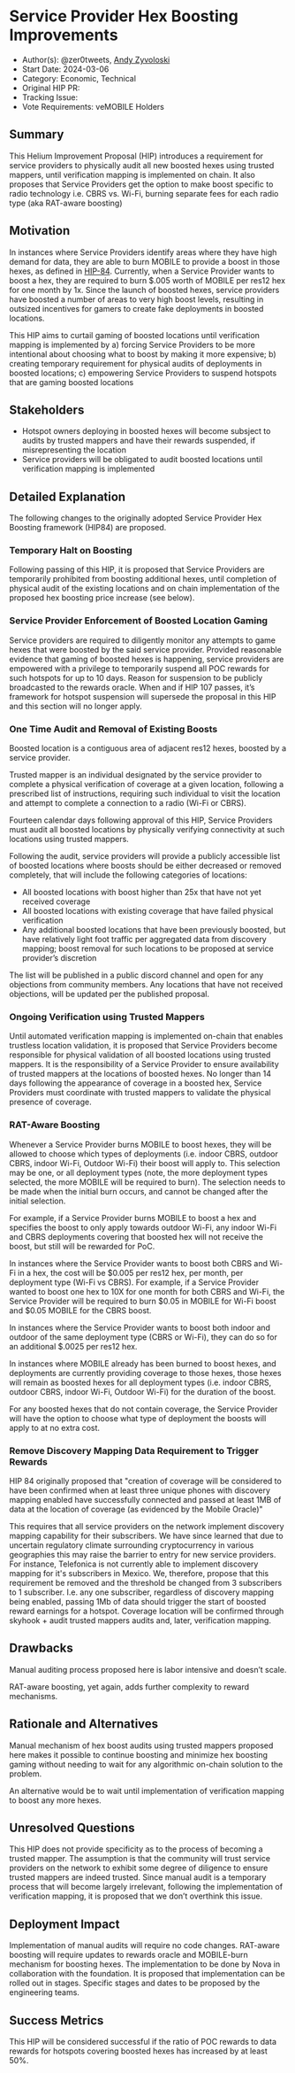 # Service Provider Hex Boosting Improvements 

- Author(s): @zer0tweets, [Andy Zyvoloski](https://github.com/heatedlime)
- Start Date: 2024-03-06
- Category: Economic, Technical
- Original HIP PR:
- Tracking Issue: 
- Vote Requirements: veMOBILE Holders

## Summary

This Helium Improvement Proposal (HIP) introduces a requirement for service providers to physically audit all new boosted hexes using trusted mappers, until verification mapping is implemented on chain. It also proposes that Service Providers get the option to make boost specific to radio technology i.e. CBRS vs. Wi-Fi, burning separate fees for each radio type (aka RAT-aware boosting)

## Motivation

In instances where Service Providers identify areas where they have high demand for data, they are able to burn MOBILE to provide a boost in those hexes, as defined in [HIP-84](https://github.com/helium/HIP/blob/main/0084-service-provider-hex-boosting.md). Currently, when a Service Provider wants to boost a hex, they are required to burn $.005 worth of MOBILE per res12 hex for one month by 1x. Since the launch of boosted hexes, service providers have boosted a number of areas to very high boost levels, resulting in outsized incentives for gamers to create fake deployments in boosted locations.  

This HIP aims to curtail gaming of boosted locations until verification mapping is implemented by a) forcing Service Providers to be more intentional about choosing what to boost by making it more expensive; b) creating temporary requirement for physical audits of deployments in boosted locations; c) empowering Service Providers to suspend hotspots that are gaming boosted locations

## Stakeholders

-   Hotspot owners deploying in boosted hexes will become subsject to audits by trusted mappers and have their rewards suspended, if misrepresenting the location
-   Service providers will be obligated to audit boosted locations until verification mapping is implemented
    

## Detailed Explanation

The following changes to the originally adopted Service Provider Hex Boosting framework (HIP84) are proposed.

### Temporary Halt on Boosting

Following passing of this HIP, it is proposed that Service Providers are temporarily prohibited from boosting additional hexes, until completion of physical audit of the existing locations and on chain implementation of the proposed hex boosting price increase (see below).

### Service Provider Enforcement of Boosted Location Gaming  

Service providers are required to diligently monitor any attempts to game hexes that were boosted by the said service provider. Provided reasonable evidence that gaming of boosted hexes is happening, service providers are empowered with a privilege to temporarily suspend all POC rewards for such hotspots for up to 10 days. Reason for suspension to be publicly broadcasted to the rewards oracle. When and if HIP 107 passes, it’s framework for hotspot suspension will supersede the proposal in this HIP and this section will no longer apply.


### One Time Audit and Removal of Existing Boosts

Boosted location is a contiguous area of adjacent res12 hexes, boosted by a service provider.

Trusted mapper is an individual designated by the service provider to complete a physical verification of coverage at a given location, following a prescribed list of instructions, requiring such individual to visit the location and attempt to complete a connection to a radio (Wi-Fi or CBRS).

Fourteen calendar days following approval of this HIP, Service Providers must audit all boosted locations by physically verifying connectivity at such locations using trusted mappers.

Following the audit, service providers will provide a publicly accessible list of boosted locations where boosts should be either decreased or removed completely, that will include the following categories of locations:

-   All boosted locations with boost higher than 25x that have not yet received coverage
-   All boosted locations with existing coverage that have failed physical verification
-   Any additional boosted locations that have been previously boosted, but have relatively light foot traffic per aggregated data from discovery mapping; boost removal for such locations to be proposed at service provider’s discretion

The list will be published in a public discord channel and open for any objections from community members. Any locations that have not received objections, will be updated per the published proposal.

### Ongoing Verification using Trusted Mappers
Until automated verification mapping is implemented on-chain that enables trustless location validation, it is proposed that Service Providers become responsible for physical validation of all boosted locations using trusted mappers. It is the responsibility of a Service Provider to ensure availability of trusted mappers at the locations of boosted hexes. No longer than 14 days following the appearance of coverage in a boosted hex, Service Providers must coordinate with trusted mappers to validate the physical presence of coverage.

### RAT-Aware Boosting
Whenever a Service Provider burns MOBILE to boost hexes, they will be allowed to choose which types of deployments (i.e. indoor CBRS, outdoor CBRS, indoor Wi-Fi, Outdoor Wi-Fi) their boost will apply to. This selection may be one, or all deployment types (note, the more deployment types selected, the more MOBILE will be required to burn). The selection needs to be made when the initial burn occurs, and cannot be changed after the initial selection.

For example, if a Service Provider burns MOBILE to boost a hex and specifies the boost to only apply towards outdoor Wi-Fi, any indoor Wi-Fi and CBRS deployments covering that boosted hex will not receive the boost, but still will be rewarded for PoC.

In instances where the Service Provider wants to boost both CBRS and Wi-Fi in a hex, the cost will be $0.005 per res12 hex, per month, per deployment type (Wi-Fi vs CBRS). For example, if a Service Provider wanted to boost one hex to 10X for one month for both CBRS and Wi-Fi, the Service Provider will be required to burn $0.05 in MOBILE for Wi-Fi boost and $0.05 MOBILE for the CBRS boost.

In instances where the Service Provider wants to boost both indoor and outdoor of the same deployment type (CBRS or Wi-Fi), they can do so for an additional $.0025 per res12 hex.

In instances where MOBILE already has been burned to boost hexes, and deployments are currently providing coverage to those hexes, those hexes will remain as boosted hexes for all deployment types (i.e. indoor CBRS, outdoor CBRS, indoor Wi-Fi, Outdoor Wi-Fi) for the duration of the boost.

For any boosted hexes that do not contain coverage, the Service Provider will have the option to choose what type of deployment the boosts will apply to at no extra cost.

### Remove Discovery Mapping Data Requirement to Trigger Rewards

HIP 84 originally proposed that "creation of coverage will be considered to have been confirmed when at least three unique phones with discovery mapping enabled have successfully connected and passed at least 1MB of data at the location of coverage (as evidenced by the Mobile Oracle)" 

This requires that all service providers on the network implement discovery mapping capability for their subscribers. We have since learned that due to uncertain regulatory climate surrounding cryptocurrency in various geographies this may raise the barrier to entry for new service providers. For instance, Telefonica is not currently able to implement discovery mapping for it's subscribers in Mexico. We, therefore, propose that this requirement be removed and the threshold be changed from 3 subscribers to 1 subscriber. I.e. any one subscriber, regardless of discovery mapping being enabled, passing 1Mb of data should trigger the start of boosted reward earnings for a hotspot. Coverage location will be confirmed through skyhook + audit trusted mappers audits and, later, verification mapping. 

## Drawbacks

Manual auditing process proposed here is labor intensive and doesn’t scale.

RAT-aware boosting, yet again, adds further complexity to reward mechanisms.

## Rationale and Alternatives

Manual mechanism of hex boost audits using trusted mappers proposed here makes it possible to continue boosting and minimize hex boosting gaming without needing to wait for any algorithmic on-chain solution to the problem.

An alternative would be to wait until implementation of verification mapping to boost any more hexes.

## Unresolved Questions

This HIP does not provide specificity as to the process of becoming a trusted mapper. The assumption is that the community will trust service providers on the network to exhibit some degree of diligence to ensure trusted mappers are indeed trusted. Since manual audit is a temporary process that will become largely irrelevant, following the implementation of verification mapping, it is proposed that we don’t overthink this issue.

## Deployment Impact

Implementation of manual audits will require no code changes. RAT-aware boosting will require updates to rewards oracle and MOBILE-burn mechanism for boosting hexes. The implementation to be done by Nova in collaboration with the foundation. It is proposed that implementation can be rolled out in stages. Specific stages and dates to be proposed by the engineering teams.

## Success Metrics

This HIP will be considered successful if the ratio of POC rewards to data rewards for hotspots covering boosted hexes has increased by at least 50%.

